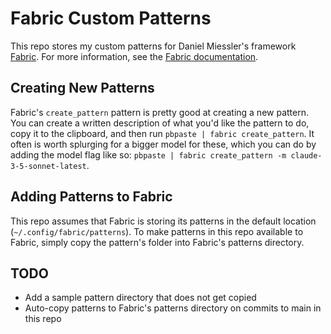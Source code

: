 # Fabric Custom Patterns

This repo stores my custom patterns for Daniel Miessler's framework [Fabric](https://github.com/danielmiessler/fabric). For more information, see the [Fabric documentation](https://github.com/danielmiessler/fabric#readme).

## Creating New Patterns

Fabric's `create_pattern` pattern is pretty good at creating a new pattern. You can create a written description of what you'd like the pattern to do, copy it to the clipboard, and then run `pbpaste | fabric create_pattern`. It often is worth splurging for a bigger model for these, which you can do by adding the model flag like so: `pbpaste | fabric create_pattern -m claude-3-5-sonnet-latest`.

## Adding Patterns to Fabric

This repo assumes that Fabric is storing its patterns in the default location (`~/.config/fabric/patterns`). To make patterns in this repo available to Fabric, simply copy the pattern's folder into Fabric's patterns directory.

## TODO
- Add a sample pattern directory that does not get copied
- Auto-copy patterns to Fabric's patterns directory on commits to main in this repo